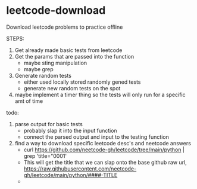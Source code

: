 # leetcode-download
Download leetcode problems to practice offline


STEPS:
1. Get already made basic tests from leetcode
2. Get the params that are passed into the function
    - maybe sting manipulation
    - maybe grep
3. Generate random tests
    - either used locally stored randomly gened tests
    - generate new random tests on the spot
4. maybe implement a timer thing so the tests will only run for a specific amt of time


todo:
1. parse output for basic tests
    - probably slap it into the input function
    - connect the parsed output and input to the testing function
2. find a way to download specific leetcode desc's and neetcode answers
    - curl https://github.com/neetcode-gh/leetcode/tree/main/python | grep 'title="0001'
    - This will get the title that we can slap onto the base github raw url, 
        https://raw.githubusercontent.com/neetcode-gh/leetcode/main/python/####-TITLE
    - 
